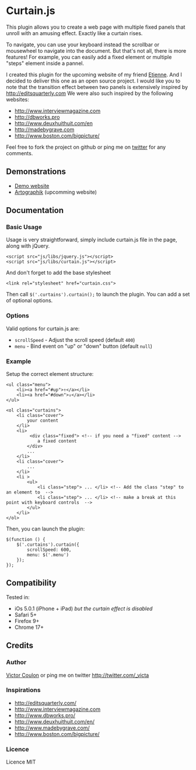 Curtain.js
========================================

This plugin allows you to create a web page with multiple fixed panels that unroll with an amusing effect. Exactly like a curtain rises.
 
To navigate, you can use your keyboard instead the scrollbar or mousewheel to navigate into the document. 
But that's not all, there is more features! For example, you can easily add a fixed element or multiple "steps" element inside a pannel.

I created this plugin for the upcoming website of my friend [Etienne](http://artographik.fr/). And I decided to deliver this one as an open source project.
I would like you to note that the transition effect between two panels is extensively inspired by http://editsquarterly.com
We were also such inspired by the following websites:

* http://www.interviewmagazine.com
* http://dbworks.pro
* http://www.deuxhuithuit.com/en
* http://madebygrave.com
* http://www.boston.com/bigpicture/

Feel free to fork the project on github or ping me on [twitter](http://twitter.com/_victa) for any comments.

Demonstrations
-------------

* [Demo website](http://curtain.victorcoulon.fr)
* [Artographik](http://artographik.fr/) (upcomming website)

Documentation
-------------

### Basic Usage

Usage is very straightforward, simply include curtain.js file in the page, along with jQuery.

    <script src="js/libs/jquery.js"></script>  
    <script src="js/libs/curtain.js"></script>

And don't forget to add the base stylesheet

    <link rel="stylesheet" href="curtain.css">

Then call ``$('.curtains').curtain();`` to launch the plugin. You can add a set of optional options.

### Options

Valid options for curtain.js are:

* ``scrollSpeed`` - Adjust the scroll speed (default ``400``)
* ``menu`` - Bind event on "up" or "down" button (default ``null``)

### Example

Setup the correct element structure:

    <ul class="menu">
        <li><a href="#up">↑</a></li>
        <li><a href="#down">↓</a></li>
    </ul>

    <ol class="curtains">
        <li class="cover"> 
            your content
        </li>
        <li>
             <div class="fixed"> <!-- if you need a "fixed" content -->
                a fixed content
            </div>
            ...
        </li>
        <li class="cover">
            ...
        </li>
        <li >
            <ul>
                <li class="step"> ... </li> <!-- Add the class "step" to an element to  -->
                <li class="step"> ... </li> <!-- make a break at this point with keyboard controls  -->
            </ul>
        </li>
    </ol>
  
Then, you can launch the plugin:

    $(function () {
        $('.curtains').curtain({
            scrollSpeed: 600,
            menu: $('.menu')
        });
    });

Compatibility
-------------
Tested in:
* iOs 5.0.1 (iPhone + iPad) *but the curtain effect is disabled*
* Safari 5+
* Firefox 9+
* Chrome 17+

Credits
-------------

### Author
[Victor Coulon](http://victorcoulon.fr) or ping me on twitter http://twitter.com/_victa

### Inspirations

* http://editsquarterly.com/
* http://www.interviewmagazine.com
* http://www.dbworks.pro/
* http://www.deuxhuithuit.com/en/
* http://www.madebygrave.com/
* http://www.boston.com/bigpicture/

### Licence
Licence MIT